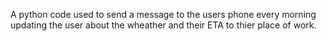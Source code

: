 A python code used to send a message to the users phone every morning updating the user about the wheather and their ETA to thier place of work.
